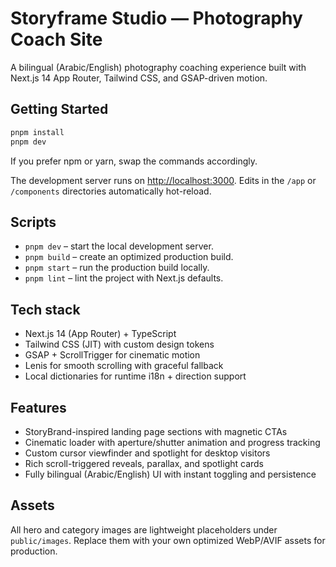 # Storyframe Studio — Photography Coach Site

A bilingual (Arabic/English) photography coaching experience built with Next.js 14 App Router, Tailwind CSS, and GSAP-driven motion.

## Getting Started

```bash
pnpm install
pnpm dev
```

If you prefer npm or yarn, swap the commands accordingly.

The development server runs on [http://localhost:3000](http://localhost:3000). Edits in the `/app` or `/components` directories automatically hot-reload.

## Scripts

- `pnpm dev` – start the local development server.
- `pnpm build` – create an optimized production build.
- `pnpm start` – run the production build locally.
- `pnpm lint` – lint the project with Next.js defaults.

## Tech stack

- Next.js 14 (App Router) + TypeScript
- Tailwind CSS (JIT) with custom design tokens
- GSAP + ScrollTrigger for cinematic motion
- Lenis for smooth scrolling with graceful fallback
- Local dictionaries for runtime i18n + direction support

## Features

- StoryBrand-inspired landing page sections with magnetic CTAs
- Cinematic loader with aperture/shutter animation and progress tracking
- Custom cursor viewfinder and spotlight for desktop visitors
- Rich scroll-triggered reveals, parallax, and spotlight cards
- Fully bilingual (Arabic/English) UI with instant toggling and persistence

## Assets

All hero and category images are lightweight placeholders under `public/images`. Replace them with your own optimized WebP/AVIF assets for production.
